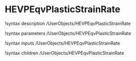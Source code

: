 <!-- MOOSE Documentation Stub: Remove this when content is added. -->

# HEVPEqvPlasticStrainRate
!syntax description /UserObjects/HEVPEqvPlasticStrainRate

!syntax parameters /UserObjects/HEVPEqvPlasticStrainRate

!syntax inputs /UserObjects/HEVPEqvPlasticStrainRate

!syntax children /UserObjects/HEVPEqvPlasticStrainRate

